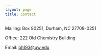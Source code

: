 ```yaml
---
layout: page
title: Contact
---
```


Mailing: Box 90251, Durham, NC 27708-0251

Office: 222 Old Chemistry Building

Email: bh193@uw.edu


